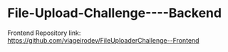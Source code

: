 ﻿# File-Upload-Challenge----Backend
Frontend Repository link: https://github.com/viageirodev/FileUploaderChallenge--Frontend
